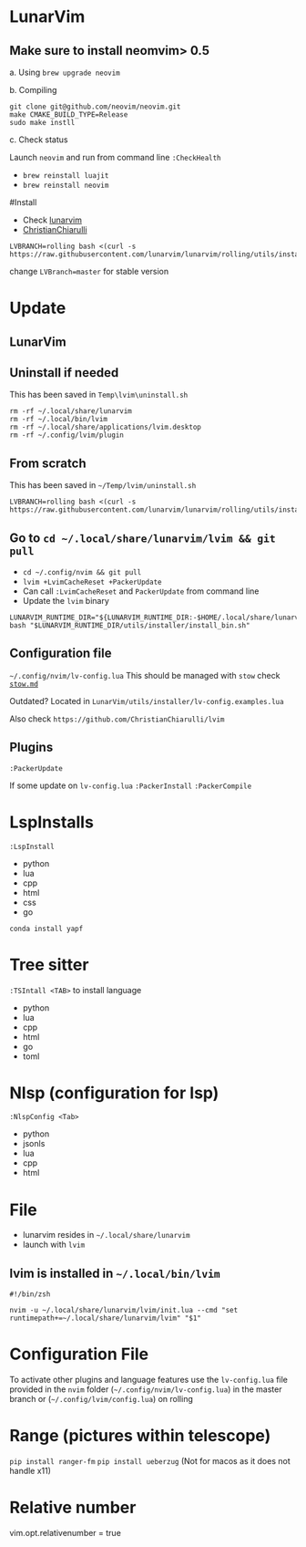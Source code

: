 # LunarVim

## Make sure to install neomvim> 0.5

a. Using `brew upgrade neovim`

b. Compiling
```
git clone git@github.com/neovim/neovim.git
make CMAKE_BUILD_TYPE=Release
sudo make instll
```

c. Check status

Launch `neovim` and run from command line `:CheckHealth`

* `brew reinstall luajit`
* `brew reinstall neovim`

#Install
* Check [lunarvim](https://github.com/LunarVim/LunarVim)
* [ChristianChiarulli]( https://github.com/ChristianChiarulli/LunarVim)
```
LVBRANCH=rolling bash <(curl -s https://raw.githubusercontent.com/lunarvim/lunarvim/rolling/utils/installer/install.sh)
```
change `LVBranch=master` for stable version


# Update
## LunarVim
## Uninstall if needed
This has been saved in `Temp\lvim\uninstall.sh`

```
rm -rf ~/.local/share/lunarvim
rm -rf ~/.local/bin/lvim
rm -rf ~/.local/share/applications/lvim.desktop
rm -rf ~/.config/lvim/plugin
```

## From scratch
This has been saved in `~/Temp/lvim/uninstall.sh`

```
LVBRANCH=rolling bash <(curl -s https://raw.githubusercontent.com/lunarvim/lunarvim/rolling/utils/installer/install.sh)
```

## Go to `cd ~/.local/share/lunarvim/lvim && git pull`
* `cd ~/.config/nvim && git pull`
* `lvim +LvimCacheReset +PackerUpdate`
* Can call `:LvimCacheReset` and `PackerUpdate` from command line
* Update the `lvim` binary
```
LUNARVIM_RUNTIME_DIR="${LUNARVIM_RUNTIME_DIR:-$HOME/.local/share/lunarvim"
bash "$LUNARVIM_RUNTIME_DIR/utils/installer/install_bin.sh"
```

## Configuration file
`~/.config/nvim/lv-config.lua`
This should be managed with `stow` check [`stow.md`](stow.md)

Outdated? Located in `LunarVim/utils/installer/lv-config.examples.lua`

Also check `https://github.com/ChristianChiarulli/lvim`


## Plugins
`:PackerUpdate`

If some update on `lv-config.lua`
`:PackerInstall`
`:PackerCompile`

# LspInstalls

`:LspInstall`

* python
* lua
* cpp
* html
* css
* go

`conda install yapf`


# Tree sitter 
`:TSIntall <TAB>` to install language
* python
* lua
* cpp
* html
* go
* toml


# Nlsp  (configuration for lsp)
`:NlspConfig <Tab>`
* python
* jsonls
* lua
* cpp
* html

# File
* lunarvim resides in `~/.local/share/lunarvim`
* launch with `lvim`
## lvim is installed in `~/.local/bin/lvim`

```
#!/bin/zsh

nvim -u ~/.local/share/lunarvim/lvim/init.lua --cmd "set runtimepath+=~/.local/share/lunarvim/lvim" "$1"
```

# Configuration File

To activate other plugins and language features use the `lv-config.lua` 
file provided in the `nvim` folder 
(`~/.config/nvim/lv-config.lua`) in the master branch or 
(`~/.config/lvim/config.lua`) on rolling


# Range (pictures within telescope)
`pip install ranger-fm`
`pip install ueberzug` (Not for macos as it does not handle x11)


# Relative number
vim.opt.relativenumber = true

